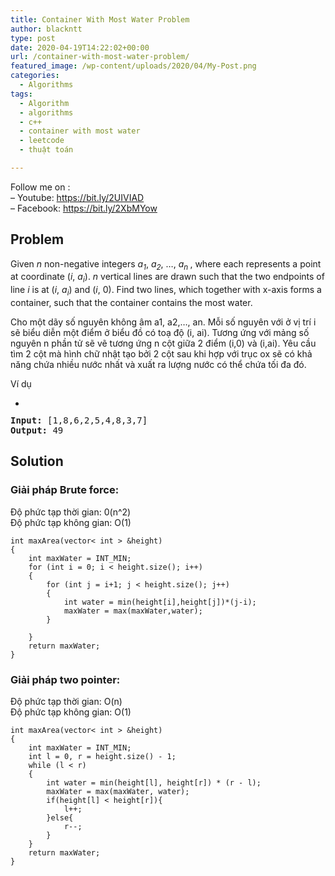 ```yaml
---
title: Container With Most Water Problem
author: blackntt
type: post
date: 2020-04-19T14:22:02+00:00
url: /container-with-most-water-problem/
featured_image: /wp-content/uploads/2020/04/My-Post.png
categories:
  - Algorithms
tags:
  - Algorithm
  - algorithms
  - c++
  - container with most water
  - leetcode
  - thuật toán

---
```

Follow me on :  
&#8211; Youtube: <https://bit.ly/2UIVIAD>  
&#8211; Facebook: <https://bit.ly/2XbMYow>

## Problem

Given&nbsp;_n_&nbsp;non-negative integers&nbsp;_a<sub>1</sub>_,&nbsp;_a<sub>2</sub>_, &#8230;,&nbsp;_a<sub>n&nbsp;</sub>_, where each represents a point at coordinate (_i_,&nbsp;_a<sub>i</sub>_).&nbsp;_n_&nbsp;vertical lines are drawn such that the two endpoints of line&nbsp;_i_&nbsp;is at (_i_,&nbsp;_a<sub>i</sub>_) and (_i_, 0). Find two lines, which together with x-axis forms a container, such that the container contains the most water.

Cho một dãy số nguyên không âm a1, a2,&#8230;, an. Mỗi số nguyên với ở vị trí i sẽ biểu diễn một điểm ở biểu đồ có toạ độ (i, ai). Tương ứng với mảng số nguyên n phần tử sẽ vẽ tương ứng n cột giữa 2 điểm (i,0) và (i,ai). Yêu cầu tìm 2 cột mà hình chữ nhật tạo bởi 2 cột sau khi hợp với trục ox sẽ có khả năng chứa nhiều nước nhất và xuất ra lượng nước có thể chứa tối đa đó.

Ví dụ

<ul class="wp-block-gallery columns-1 is-cropped">
  <li class="blocks-gallery-item">
    <figure><img src="http://blackblog.net/wp-content/uploads/2020/04/question_11.jpg" alt="" data-id="689" data-link="http://blackblog.net/?attachment_id=689" class="wp-image-689" srcset="https://blackblog.net/wp-content/uploads/2020/04/question_11.jpg 801w, https://blackblog.net/wp-content/uploads/2020/04/question_11-300x143.jpg 300w, https://blackblog.net/wp-content/uploads/2020/04/question_11-768x367.jpg 768w" sizes="(max-width: 801px) 100vw, 801px" /></figure>
  </li>
</ul>

<pre class="wp-block-preformatted"><strong>Input:</strong> [1,8,6,2,5,4,8,3,7]
<strong>Output:</strong> 49</pre>

## Solution

### Giải pháp Brute force:

Độ phức tạp thời gian: 0(n^2)  
Độ phức tạp không gian: O(1)

<pre class="wp-block-prismatic-blocks"><code class="language-cpp">int maxArea(vector&lt; int > &height)
{
    int maxWater = INT_MIN;
    for (int i = 0; i &lt; height.size(); i++)
    {
        for (int j = i+1; j &lt; height.size(); j++)
        {
            int water = min(height[i],height[j])*(j-i);
            maxWater = max(maxWater,water);
        }
        
    }
    return maxWater;
}</code></pre>

### Giải pháp two pointer:

Độ phức tạp thời gian: O(n)  
Độ phức tạp không gian: O(1)

<pre class="wp-block-prismatic-blocks"><code class="language-cpp">int maxArea(vector&lt; int > &height)
{
    int maxWater = INT_MIN;
    int l = 0, r = height.size() - 1;
    while (l &lt; r)
    {
        int water = min(height[l], height[r]) * (r - l);
        maxWater = max(maxWater, water);
        if(height[l] &lt; height[r]){
            l++;
        }else{
            r--;
        }
    }
    return maxWater;
}</code></pre>